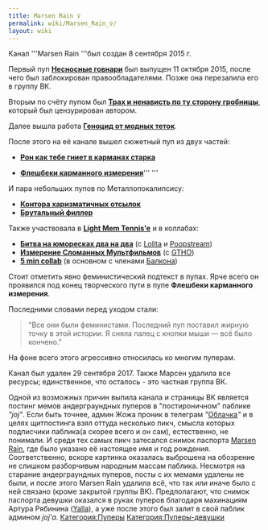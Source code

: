 ```yaml
---
title: Marsen Rain ♀
permalink: wiki/Marsen_Rain_♀/
layout: wiki
---
```


Канал '''Marsen Rain '''был создан 8 сентября 2015 г.

Первый пуп [**Несносные
говнари**](https://www.youtube.com/watch?v=CC0FtzWBBmk) был выпущен 11
октября 2015, после чего был заблокирован правообладателями. Позже она
перезалила его в группу ВК.

Вторым по счёту пупом был **[Трах и ненависть по ту сторону
гробницы](https://www.youtube.com/watch?v=xRQ3JCO-5og)**, который был
цензурирован автором.

Далее вышла работа [**Геноцид от модных
теток**](https://www.youtube.com/watch?v=SQLZLSe5Xrc&t).

После этого на её канале вышел сюжетный пуп из двух частей:

-   [**Рон как тебе гниет в карманах
    старка**](https://www.youtube.com/watch?v=DhDIDEKoeT8)

<!-- -->

-   [**Флешбеки карманного
    измерения**](https://www.youtube.com/watch?v=JQcTAFku8dE)''' '''

И пара небольших пупов по Металлопокалипсису:

-   [**Контора харизматичных
    отсылок**](https://www.youtube.com/watch?v=bX7DIsVJXMg)
-   **[Брутальный филлер](https://www.youtube.com/watch?v=6_kF9C3Q0lg)**

Также участвовала в [**Light Mem
Tennis'e**](https://www.youtube.com/watch?v=NmeKvFWubfc) и в коллабах:

-   [**Битва на юморесках два на
    два**](https://www.youtube.com/watch?v=NBLPz8HU9-w) (с
    [Lolita](/wiki/Lolita "wikilink") и [Poopstream](Poopstream "wikilink"))
-   [**Измерение Сломанных
    Мультфильмов**](https://www.youtube.com/watch?v=87-vo0Rn41A) (с
    [GTHO](/wiki/TheGetthehellout "wikilink"))
-   [**5 min collab**](https://www.youtube.com/watch?v=l4ddzevXZJ8) (в
    основном с членами [Балкона](Например,_Балкон "wikilink"))

Стоит отметить явно феминистический подтекст в пупах. Ярче всего он
проявился под конец творческого пути в пупе **Флешбеки карманного
измерения**.

Последними словами перед уходом стали:

> "Все они были феминистами. Последний пуп поставил жирную точку в этой
> истории. Я сняла палец с кнопки мыши — всё было кончено."

На фоне всего этого агрессивно относилась ко многим пуперам.

Канал был удален 29 сентября 2017. Также Марсен удалила все ресурсы;
единственное, что осталось - это частная группа ВК.

Одной из возможных причин выпила канала и страницы ВК является постинг
мемов андерграундных пуперов в "постироничном" паблике *"joj"*. Если
быть точнее, админ Жожа проник в телеграм
*"*[Облачка](Облачко "wikilink")*"* и в целях щитпостинга взял оттуда
несколько пикч, смысла которых подписчики паблика(а скорее всего и он
сам), естественно, не понимали. И среди тех самых пикч затесался снимок
паспорта [Marsen Rain](/wiki/Marsen_Rain_♀ "wikilink"), где было указано её
настоящее имя и год рождения. Соответственно, вскоре картинка оказалась
выброшена на обозрение не слишком разборчивым народным массам паблика.
Несмотря на старание андерграундных пуперов, посты с их мемами удалены
не были, и после этого Marsen Rain удалила всё, что так или иначе было с
ней связано (кроме закрытой группы ВК). Предполагают, что снимок
паспорта девушки оказался в руках пуперов благодаря махинациям Артура
Рябинина ([Yalla](/wiki/Yalla "wikilink")), а уже после этого был залит в свой
паблик админом *joj'а*. [Категория:Пуперы](Категория:Пуперы "wikilink")
[Категория:Пуперы-девушки](Категория:Пуперы-девушки "wikilink")
